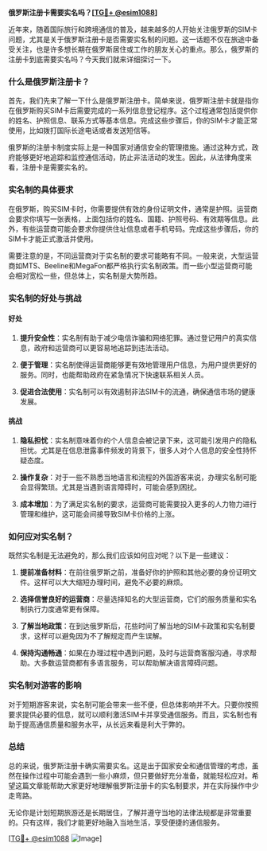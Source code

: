**俄罗斯注册卡需要实名吗？[[TG💪+ @esim1088](https://t.me/s/esim1088)]**

近年来，随着国际旅行和跨境通信的普及，越来越多的人开始关注俄罗斯的SIM卡问题，尤其是关于俄罗斯注册卡是否需要实名制的问题。这一话题不仅在旅途中备受关注，也是许多想长期在俄罗斯居住或工作的朋友关心的重点。那么，俄罗斯的注册卡到底需要实名吗？今天我们就来详细探讨一下。

### 什么是俄罗斯注册卡？

首先，我们先来了解一下什么是俄罗斯注册卡。简单来说，俄罗斯注册卡就是指你在俄罗斯购买SIM卡后需要完成的一系列信息登记程序。这个过程通常包括提供你的姓名、护照信息、联系方式等基本信息。完成这些步骤后，你的SIM卡才能正常使用，比如拨打国际长途电话或者发送短信等。

俄罗斯的注册卡制度实际上是一种国家对通信安全的管理措施。通过这种方式，政府能够更好地追踪和监控通信活动，防止非法活动的发生。因此，从法律角度来看，注册卡是需要实名的。

### 实名制的具体要求

在俄罗斯，购买SIM卡时，你需要提供有效的身份证明文件，通常是护照。运营商会要求你填写一张表格，上面包括你的姓名、国籍、护照号码、有效期等信息。此外，有些运营商可能会要求你提供住址信息或者手机号码。完成这些步骤后，你的SIM卡才能正式激活并使用。

需要注意的是，不同运营商对于实名制的要求可能略有不同。一般来说，大型运营商如MTS、Beeline和MegaFon都严格执行实名制政策。而一些小型运营商可能会相对宽松一些，但总体上，实名制是大势所趋。

### 实名制的好处与挑战

#### 好处

1. **提升安全性**：实名制有助于减少电信诈骗和网络犯罪。通过登记用户的真实信息，政府和运营商可以更容易地追踪到违法活动。
   
2. **便于管理**：实名制使得运营商能够更有效地管理用户信息，为用户提供更好的服务。同时，也能帮助政府在紧急情况下快速联系相关人员。

3. **促进合法使用**：实名制可以有效遏制非法SIM卡的流通，确保通信市场的健康发展。

#### 挑战

1. **隐私担忧**：实名制意味着你的个人信息会被记录下来，这可能引发用户的隐私担忧。尤其是在信息泄露事件频发的背景下，很多人对个人信息的安全性持怀疑态度。

2. **操作复杂**：对于一些不熟悉当地语言和流程的外国游客来说，办理实名制可能会显得繁琐。尤其是当遇到语言障碍时，可能会感到困扰。

3. **成本增加**：为了满足实名制的要求，运营商可能需要投入更多的人力物力进行管理和维护，这可能会间接导致SIM卡价格的上涨。

### 如何应对实名制？

既然实名制是无法避免的，那么我们应该如何应对呢？以下是一些建议：

1. **提前准备材料**：在前往俄罗斯之前，准备好你的护照和其他必要的身份证明文件。这样可以大大缩短办理时间，避免不必要的麻烦。

2. **选择信誉良好的运营商**：尽量选择知名的大型运营商，它们的服务质量和实名制执行力度通常更有保障。

3. **了解当地政策**：在到达俄罗斯后，花些时间了解当地的SIM卡政策和实名制要求，这样可以避免因为不了解规定而产生误解。

4. **保持沟通畅通**：如果在办理过程中遇到问题，及时与运营商客服沟通，寻求帮助。大多数运营商都有多语言服务，可以帮助解决语言障碍问题。

### 实名制对游客的影响

对于短期游客来说，实名制可能会带来一些不便，但总体影响并不大。只要你按照要求提供必要的信息，就可以顺利激活SIM卡并享受通信服务。而且，实名制也有助于提高通信质量和服务水平，从长远来看是利大于弊的。

### 总结

总的来说，俄罗斯注册卡确实需要实名。这是出于国家安全和通信管理的考虑，虽然在操作过程中可能会遇到一些小麻烦，但只要做好充分准备，就能轻松应对。希望这篇文章能帮助大家更好地理解俄罗斯注册卡的实名制要求，并在实际操作中少走弯路。

无论你是计划短期旅游还是长期居住，了解并遵守当地的法律法规都是非常重要的。只有这样，我们才能更好地融入当地生活，享受便捷的通信服务。

[[TG💪+ @esim1088](https://t.me/s/esim1088) ![Image](https://i.postimg.cc/4NQfJmqS/Snipaste-2025-05-13-00-14-12.png)]